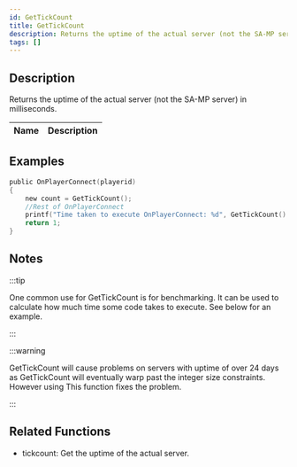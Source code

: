 ```yaml
---
id: GetTickCount
title: GetTickCount
description: Returns the uptime of the actual server (not the SA-MP server) in milliseconds.
tags: []
---
```


<TagLinks />

## Description

Returns the uptime of the actual server (not the SA-MP server) in milliseconds.


| Name | Description |
|------|-------------|


## Examples


```c
public OnPlayerConnect(playerid)
{
    new count = GetTickCount();
    //Rest of OnPlayerConnect
    printf("Time taken to execute OnPlayerConnect: %d", GetTickCount() - count);
    return 1;
}
```


## Notes

:::tip

One common use for GetTickCount is for benchmarking. It can be used to calculate how much time some code takes to execute. See below for an example.

:::


:::warning

GetTickCount will cause problems on servers with uptime of over 24 days as GetTickCount will eventually warp past the integer size constraints. However using This function fixes the problem.

:::


## Related Functions


-  tickcount: Get the uptime of the actual server.